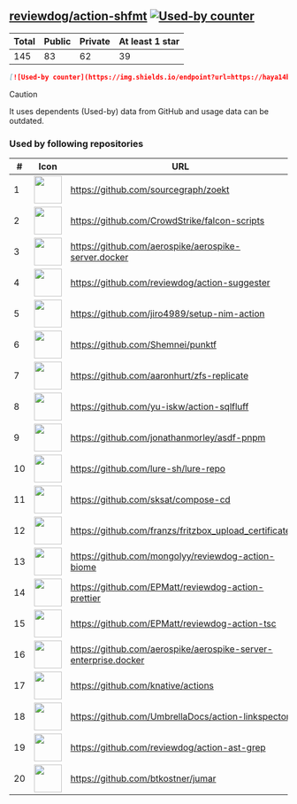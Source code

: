 





## [reviewdog/action-shfmt](https://github.com/reviewdog/action-shfmt) [![Used-by counter](https://img.shields.io/endpoint?url=https://haya14busa.github.io/github-used-by/data/reviewdog/action-shfmt/shieldsio.json)](https://github.com/haya14busa/github-used-by/tree/main/repo/reviewdog/action-shfmt)

| Total | Public | Private | At least 1 star
| ----- | ------ | ------- | ---------------
| 145 | 83 | 62 | 39 |

```md
[![Used-by counter](https://img.shields.io/endpoint?url=https://haya14busa.github.io/github-used-by/data/reviewdog/action-shfmt/shieldsio.json)](https://github.com/haya14busa/github-used-by/tree/main/repo/reviewdog/action-shfmt)
```

> [!CAUTION]
> It uses dependents (Used-by) data from GitHub and usage data can be outdated.

### Used by following repositories

| # | Icon | URL | Stars |
| -- | -- | -- | -- | 
|1|<img src="https://github.com/sourcegraph.png" width=50 height=50>|https://github.com/sourcegraph/zoekt|582|
|2|<img src="https://github.com/CrowdStrike.png" width=50 height=50>|https://github.com/CrowdStrike/falcon-scripts|142|
|3|<img src="https://github.com/aerospike.png" width=50 height=50>|https://github.com/aerospike/aerospike-server.docker|141|
|4|<img src="https://github.com/reviewdog.png" width=50 height=50>|https://github.com/reviewdog/action-suggester|103|
|5|<img src="https://github.com/jiro4989.png" width=50 height=50>|https://github.com/jiro4989/setup-nim-action|102|
|6|<img src="https://github.com/Shemnei.png" width=50 height=50>|https://github.com/Shemnei/punktf|81|
|7|<img src="https://github.com/aaronhurt.png" width=50 height=50>|https://github.com/aaronhurt/zfs-replicate|68|
|8|<img src="https://github.com/yu-iskw.png" width=50 height=50>|https://github.com/yu-iskw/action-sqlfluff|67|
|9|<img src="https://github.com/jonathanmorley.png" width=50 height=50>|https://github.com/jonathanmorley/asdf-pnpm|64|
|10|<img src="https://github.com/lure-sh.png" width=50 height=50>|https://github.com/lure-sh/lure-repo|52|
|11|<img src="https://github.com/sksat.png" width=50 height=50>|https://github.com/sksat/compose-cd|41|
|12|<img src="https://github.com/franzs.png" width=50 height=50>|https://github.com/franzs/fritzbox_upload_certificate|40|
|13|<img src="https://github.com/mongolyy.png" width=50 height=50>|https://github.com/mongolyy/reviewdog-action-biome|25|
|14|<img src="https://github.com/EPMatt.png" width=50 height=50>|https://github.com/EPMatt/reviewdog-action-prettier|23|
|15|<img src="https://github.com/EPMatt.png" width=50 height=50>|https://github.com/EPMatt/reviewdog-action-tsc|19|
|16|<img src="https://github.com/aerospike.png" width=50 height=50>|https://github.com/aerospike/aerospike-server-enterprise.docker|15|
|17|<img src="https://github.com/knative.png" width=50 height=50>|https://github.com/knative/actions|11|
|18|<img src="https://github.com/UmbrellaDocs.png" width=50 height=50>|https://github.com/UmbrellaDocs/action-linkspector|8|
|19|<img src="https://github.com/reviewdog.png" width=50 height=50>|https://github.com/reviewdog/action-ast-grep|6|
|20|<img src="https://github.com/btkostner.png" width=50 height=50>|https://github.com/btkostner/jumar|5|
